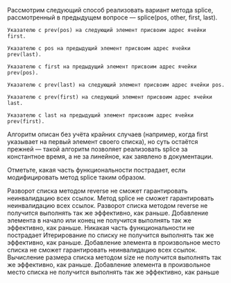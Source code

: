 Рассмотрим следующий способ реализовать вариант метода splice, рассмотренный в предыдущем вопросе — splice(pos, other, first, last).

    Указателю с prev(pos) на следующий элемент присвоим адрес ячейки first.

    Указателю с pos на предыдущий элемент присвоим адрес ячейки prev(last).

    Указателю с first на предыдущий элемент присвоим адрес ячейки prev(pos).

    Указателю с prev(last) на следующий элемент присвоим адрес ячейки pos.

    Указателю с prev(first) на следующий элемент присвоим адрес ячейки last.

    Указателю с last на предыдущий элемент присвоим адрес ячейки prev(first).

Алгоритм описан без учёта крайних случаев (например, когда first указывает на первый элемент своего списка), но суть остаётся прежней — такой алгоритм позволяет реализовать splice за константное время, а не за линейное, как заявлено в документации.

Отметьте, какая часть функциональности пострадает, если модифицировать метод splice таким образом.

Разворот списка методом reverse не сможет гарантировать неинвалидацию всех ссылок.
Метод splice не сможет гарантировать неинвалидацию всех ссылок.
Разворот списка методом reverse не получится выполнять так же эффективно, как раньше.
Добавление элемента в начало или конец не получится выполнять так же эффективно, как раньше.
Никакая часть функциональности не пострадает
Итерирование по списку не получится выполнять так же эффективно, как раньше.
Добавление элемента в произвольное место списка не сможет гарантировать неинвалидацию всех ссылок.
Вычисление размера списка методом size не получится выполнять так же эффективно, как раньше.
Добавление элемента в произвольное место списка не получится выполнять так же эффективно, как раньше